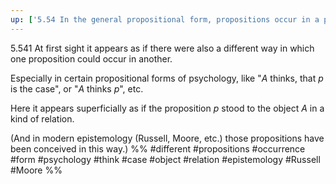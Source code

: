 ```yaml
---
up: ['5.54 In the general propositional form, propositions occur in a proposition only as bases of the truth-operations.']
---
```

5.541 At first sight it appears as if there were also a different way in which one proposition could occur in another.

Especially in certain propositional forms of psychology, like "$A$ thinks, that $p$ is the case", or "$A$ thinks $p$", etc.

Here it appears superficially as if the proposition $p$ stood to the object $A$ in a kind of relation.

(And in modern epistemology (Russell, Moore, etc.) those propositions have been conceived in this way.)
%%
#different #propositions #occurrence #form #psychology #think #case #object #relation #epistemology #Russell #Moore %%